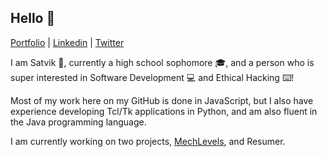 ## Hello 👋
[Portfolio](https://www.satvik.site) | [Linkedin](https://www.linkedin.com/in/satvik-kasinadhuni) | [Twitter](https://twitter.com/ChubbyIndianBoy)

I am Satvik 🧑, currently a high school sophomore 🎓, and a person who is super interested in Software Development 💻 and Ethical Hacking ⌨️!

Most of my work here on my GitHub is done in JavaScript, but I also have experience developing Tcl/Tk applications in Python, and am also fluent in the Java programming language.

I am currently working on two projects, [MechLevels](https://github.com/KasinadhuniProgrammer/MechLevels), and Resumer.





<!--
**KasinadhuniProgrammer/KasinadhuniProgrammer** is a ✨ _special_ ✨ repository because its `README.md` (this file) appears on your GitHub profile.
